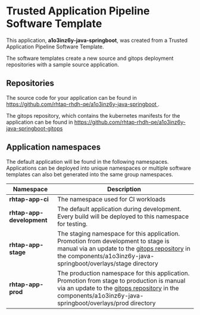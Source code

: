 # Trusted Application Pipeline Software Template

This application, **a1o3inz6y-java-springboot**, was created from a Trusted Application Pipeline Software Template.

The software templates create a new source and gitops deployment repositories with a sample source application. 

## Repositories

The source code for your application can be found in [https://github.com/rhtap-rhdh-qe/a1o3inz6y-java-springboot ](https://github.com/rhtap-rhdh-qe/a1o3inz6y-java-springboot ).
 
The gitops repository, which contains the kubernetes manifests for the application can be found in 
[https://github.com/rhtap-rhdh-qe/a1o3inz6y-java-springboot-gitops ](https://github.com/rhtap-rhdh-qe/a1o3inz6y-java-springboot-gitops ) 

## Application namespaces 

The default application will be found in the following namespaces. Applications can be deployed into unique namespaces or multiple software templates can also bet generated into the same group namespaces.  

|  Namespace   |  Description   |  
| -------- | -------- |
| **rhtap-app-ci** | The namespace used for CI workloads |
| **rhtap-app-development** | The default application during development. Every build will be deployed to this namespace for testing. |
| **rhtap-app-stage** | The staging namespace for this application. Promotion from development to stage is manual via an update to the [gitops repository](https://github.com/rhtap-rhdh-qe/a1o3inz6y-java-springboot-gitops ) in the components/a1o3inz6y-java-springboot/overlays/stage directory |
| **rhtap-app-prod** | The production namespace for this application. Promotion from stage to production is manual via an update to the [gitops repository](https://github.com/rhtap-rhdh-qe/a1o3inz6y-java-springboot-gitops ) in the components/a1o3inz6y-java-springboot/overlays/prod directory |